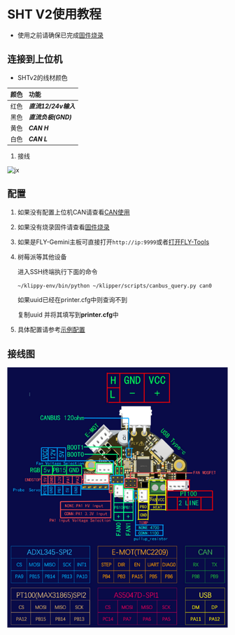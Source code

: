 # SHT V2使用教程

* 使用之前请确保已完成[固件烧录](/board/fly_sht_v2flash.md)

## 连接到上位机

* SHTv2的线材颜色

| 颜色 | 功能 |
| :----: | :----- |
| 红色 | ***直流12/24v输入*** |
| 黑色 | ***直流负极(GND)*** |
| 黄色 | ***CAN H*** |
| 白色 | ***CAN L*** |

1. 接线
   
![jx](../../images/boards/fly_sht_v2/jiexian_utoc.png ":no-zooom")

## 配置

1. 如果没有配置上位机CAN请查看[CAN使用](/advanced/can.md)
2. 如果没有烧录固件请查看[固件烧录](/board/fly_sht_v2/flash.md)
3. 如果是FLY-Gemini主板可直接打开`http://ip:9999`或者[打开FLY-Tools](http://flygemini.lan:9999/)
4. 树莓派等其他设备

    进入SSH终端执行下面的命令

    ```bash
    ~/klippy-env/bin/python ~/klipper/scripts/canbus_query.py can0
    ```

    如果uuid已经在printer.cfg中则查询不到

    复制uuid 并将其填写到**printer.cfg**中

5. 具体配置请参考[示例配置](/board/fly_sht_v2/cfg.md)

## 接线图

![4](../../images/boards/fly_sht_v2/jiexian.png ":no-zooom")